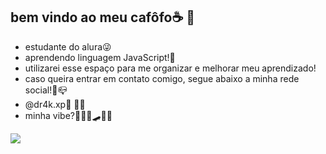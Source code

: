 ## bem vindo ao meu cafôfo☕ 👋

- estudante do alura😜
- aprendendo linguagem JavaScript!🌟
- utilizarei esse espaço para me organizar e melhorar meu aprendizado!
- caso queira entrar em contato comigo, segue abaixo a minha rede social!📩📪
- @dr4k.xp🙈
👻👾
- minha vibe?👾😝🥰🛹🌙🌹


![](https://tenor.com/qtiw1teTZEe.gif)


